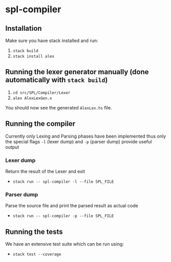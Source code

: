 # spl-compiler

## Installation

Make sure you have stack installed and run:

1. `stack build`
2. `stack install alex`

## Running the lexer generator manually (done automatically with `stack build`)

1. `cd src/SPL/Compiler/Lexer`
2. `alex AlexLexGen.x`

You should now see the generated `AlexLex.hs` file.

## Running the compiler

Currently only Lexing and Parsing phases have been implemented
thus only the special flags `-l` (lexer dump) and `-p` (parser dump)
provide useful output

### Lexer dump

Return the result of the Lexer and exit
- `stack run -- spl-compiler -l --file SPL_FILE`

### Parser dump

Parse the source file and print the parsed result as actual code

- `stack run -- spl-compiler -p --file SPL_FILE`

## Running the tests

We have an extensive test suite which can be run using:
- `stack test --coverage`
